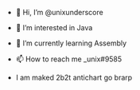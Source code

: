 - 👋 Hi, I’m @unixunderscore
- 👀 I’m interested in Java
- 🌱 I’m currently learning Assembly
- 📫 How to reach me _unix#9585

- I am maked 2b2t antichart go brarp
